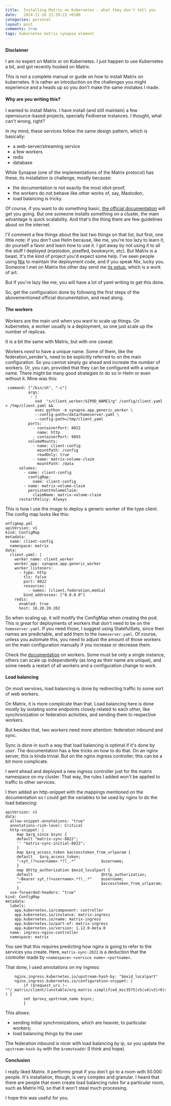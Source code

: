 ```yaml
---
title:  Installing Matrix on Kubernetes - what they don't tell you
date:   2024-11-26 21:39:23 +0100
categories: personal
layout: post
comments: true
tags: kubernetes matrix synapse element
---
```


#### Disclaimer

I am no expert on Matrix or on Kubernetes. I just happen to use Kubernetes a bit, and got recently hooked on Matrix.

This is not a complete manual or guide on how to install Matrix on kubernetes. It is rather an introduction on the challenges you might experience and a heads up so you don't make the same mistakes I made.

#### Why are you writing this?

I wanted to install Matrix. I have install (and still maintain) a few opensource-based projects, specially Fediverse instances. I thought, what can't wrong, right? 

In my mind, these services follow the same design pattern, which is basically:

- a web-server/streaming service
- a few workers
- redis
- database

While Synapse (one of the implementations of the Matrix protocol) has these, its installation is challenge, mostly because:

- the documentation is not exactly the most idiot-proof,
- the workers do not behave like other works of, say, Mastodon,
- load balancing is tricky.

Of course, if you want to do something basic, [the official documentation](https://matrix.org/docs/older/understanding-synapse-hosting/) will get you going. But one someone installs something on a cluster, the main advantage is quick scalability. And that's the thing there are few guidelines about on the internet.

I'll comment a few things about the last two things on that list, but first, one little note: if you don't use Helm because, like me, you're too lazy to learn it, do yourself a favor and learn how to use it. I got away by not using it to all the stuff I deployed (mastodon, pixelfed, bookwyrm, etc). But Matrix is a beast. It's the kind of project you'd expect some help. I've seen people using [Nix](https://nix.dev/tutorials/nix-language.html) to maintain the deployment code, and if you speak Nix, lucky you. Someone I met on Matrix the other day send me [its setup](https://cgit.rory.gay/Rory-Open-Architecture.git/tree/host/Rory-nginx/services/matrix), which is a work of art.

But if you're lazy like me, you will have a lot of yaml writing to get this done.

So, get the configuration done by following the first steps of the abovementioned official documentation, and read along.

#### The workers

Workers are the main unit when you want to scale up things. On kubernetes, a worker usually is a deployment, so one just scale up the number of replicas.

It is a bit the same with Matrix, but with one caveat: 

Workers _need_ to have a unique name. Some of them, like the federation_sender's, need to be explicitly referred to on the main configuration. So you cannot simply go ahead and increate the number of workers. Or, you can, provided that they can be configured with a unique name. There might be many good strategies to do so in Helm or even without it. Mine was this:

```
 command: ["/bin/sh", "-c"]
          args:
           - |
             sed  "s/client_worker/${POD_NAME}/g" /config/client.yaml > /tmp/client.yaml &&
             exec python -m synapse.app.generic_worker \
             --config-path=/data/homeserver.yaml \
             --config-path=/tmp/client.yaml
          ports:
            - containerPort: 8022
              name: http
            - containerPort: 9093
          volumeMounts:
            - name: client-config
              mountPath: /config
              readOnly: true
            - name: matrix-volume-claim
              mountPath: /data
      volumes:
        - name: client-config
          configMap:
            name: client-config
        - name: matrix-volume-claim
          persistentVolumeClaim:
            claimName: matrix-volume-claim
      restartPolicy: Always
```
This is how I use the image to deploy a generic worker of the type client. The config map looks like this: 

```
onfigmap.yml
apiVersion: v1
kind: ConfigMap
metadata:
  name: client-config
  namespace: matrix
data:
  client.yaml: |
    worker_name: client_worker
    worker_app: synapse.app.generic_worker
    worker_listeners:
      - type: http
        tls: false
        port: 8022
        resources:
          - names: [client,federation,media]
        bind_addresses: ["0.0.0.0"]
    redis:
      enabled: true
      host: 10.20.20.202
```

So when scaling up, it will modify the ConfigMap when creating the pod. This is great for deployments of workers that don't need to be on the `homeserver.yaml`. If you need those, I suggest using StatefulSets, since their names are predictable, and add them to the `homeserver.yaml`. Of course, unless you automate this, you need to adjust the amount of those workers on the main configuration manually if you increase or decrease them.

Check the [documentation](https://element-hq.github.io/synapse/latest/workers.html) on workers. Some must be only a single instance, others can scale up independently (as long as their name are unique), and some needs a restart of all workers and a configuration change to work.

#### Load balancing

On most services, load balancing is done by redirecting traffic to some sort of web workers. 

On Matrix, it is more complicate than that. Load balancing here is done mostly by isolating some endpoints closely related to each other, like synchronization or federation activities, and sending them to respective workers.

But besides that, two workers need more attention: federation inbound and sync.

Sync is done in such a way that load balancing is optimal if it's done by _user_. The documentation has a few tricks on how to do that. On an nginx server, this is kinda trivial. But on the nginx ingress controller, this can be a bit more complicate.

I went ahead and deployed a new ingress controller just for the matrix namespace on my cluster. That way, the rules I added won't be applied to traffic to other services.

I then added an http-snippet with the mappings mentioned on the documentation so I could get the variables to be used by nginx to do the load balancing: 

```
apiVersion: v1
data:
  allow-snippet-annotations: "true"
  annotations-risk-level: Critical
  http-snippet: |
     map $arg_since $sync {
     default "matrix-sync-8022";
     '' "matrix-sync-initial-8022";
     }
     map $arg_access_token $accesstoken_from_urlparam {
     default   $arg_access_token;
     "~syt_(?<username>.*?)_.*"           $username;
     }
     map $http_authorization $mxid_localpart {
     default                              $http_authorization;
     "~Bearer syt_(?<username>.*?)_.*"    $username;
     ""                                   $accesstoken_from_urlparam;
     }
  use-forwarded-headers: "true"
kind: ConfigMap
metadata:
  labels:
    app.kubernetes.io/component: controller
    app.kubernetes.io/instance: matrix-ingress
    app.kubernetes.io/name: matrix-ingress
    app.kubernetes.io/part-of: matrix-ingress
    app.kubernetes.io/version: 1.12.0-beta.0
  name: ingress-nginx-controller
  namespace: matrix
```

You see that this requires predicting how nginx is going to refer to the services you create. Here, `matrix-sync-2022` is a deduction that the controller made by `<namespace>-<service name>-<portname>`.

That done, I used annotations on my ingress: 

```
    nginx.ingress.kubernetes.io/upstream-hash-by: "$mxid_localpart"
    nginx.ingress.kubernetes.io/configuration-snippet: |
        if ($request_uri !~ "^/_matrix/client/(unstable/org.matrix.simplified_msc3575|v5|v4|v3|r0|v1)/sync" ) {
        set $proxy_upstream_name $sync;
        }
```

This allows:
- sending initial synchronizations, which are heavier, to particular workers;
- load balancing things by the user

The federation inbound is nicer with load balancing by ip, so you update the `upstream-hash-by` with the `$remoteaddr` (I think and hope).

#### Conclusion


I really liked Matrix. It performs great if you don't go to a room with 50.000 people. It's installation, though, is very complex and granular. I heard that there are people that even create load balancing rules for a particular room, such as Matrix HQ, so that it won't steal much processing. 

I hope this was useful for you.



